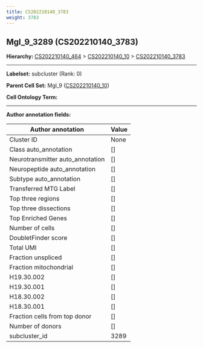 ```yaml
---
title: CS202210140_3783
weight: 3783
---
```

## Mgl_9_3289 (CS202210140_3783)
<b>Hierarchy: </b>
[CS202210140_464](cell_sets/CS202210140_464.md) >
[CS202210140_10](cell_sets/CS202210140_10.md) >
[CS202210140_3783](cell_sets/CS202210140_3783.md)

---


**Labelset:** subcluster (Rank: 0)

**Parent Cell Set:** Mgl_9 ([CS202210140_10](cell_sets/CS202210140_10.md))



**Cell Ontology Term:** 

[MARKER GENES.]: #


---

[TRANSFERRED ANNOTATIONS.]: #


[AUTHOR ANNOTATION FIELDS.]: #


**Author annotation fields:**

| Author annotation | Value |
|-------------------|-------|
|Cluster ID|None|
|Class auto_annotation|[]|
|Neurotransmitter auto_annotation|[]|
|Neuropeptide auto_annotation|[]|
|Subtype auto_annotation|[]|
|Transferred MTG Label|[]|
|Top three regions|[]|
|Top three dissections|[]|
|Top Enriched Genes|[]|
|Number of cells|[]|
|DoubletFinder score|[]|
|Total UMI|[]|
|Fraction unspliced|[]|
|Fraction mitochondrial|[]|
|H19.30.002|[]|
|H19.30.001|[]|
|H18.30.002|[]|
|H18.30.001|[]|
|Fraction cells from top donor|[]|
|Number of donors|[]|
|subcluster_id|3289|
